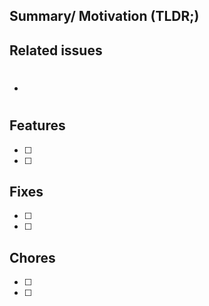 <!--
  Hi. If you can see this, thank you very much. Yes. I am talking to you, who is creating a PR to make jest-preview a better library.
  We provide a CONTRIBUTING guide at https://www.jest-preview.com/docs/others/contributing. I hope it helps you when setup and start contribute to jest-preview. (You can contribute to CONTRIBUTING as well!)
  If you have any questions, let me know at https://twitter.com/hung_dev or https://discord.gg/z4DRBmk7vx.
  I can wait to welcome you to contributors.
-->

## Summary/ Motivation (TLDR;)

## Related issues

<!-- Add related issue here: E.g: #124-->

- #

## Features

- [ ]
- [ ]

## Fixes

- [ ]
- [ ]

## Chores

- [ ]
- [ ]
